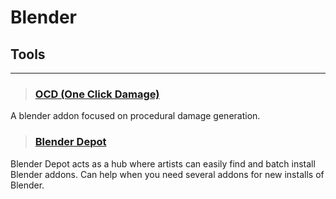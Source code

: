 # Blender

## Tools
___

> ### [OCD (One Click Damage)](https://www.youtube.com/watch?v=N4Fjbesb_8g)
A blender addon focused on procedural damage generation.
<!-- -->


> ### [Blender Depot](https://blenderdepot.netlify.app/)
Blender Depot acts as a hub where artists can easily find and batch install Blender addons. Can help when you need several addons for new installs of Blender.
<!-- -->

